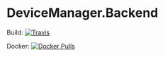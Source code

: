 # DeviceManager.Backend

Build: [![Travis](https://travis-ci.org/device-management/dm-backend.svg?branch=develop)](https://travis-ci.org/device-management/dm-backend)

Docker: [![Docker Pulls](https://img.shields.io/docker/pulls/devicemanagment/dm-backend.svg)](https://hub.docker.com/r/devicemanagment/dm-backend/)
